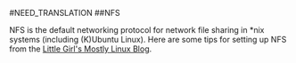 #NEED_TRANSLATION
##NFS

NFS is the default networking protocol for network file sharing in *nix systems (including (K)Ubuntu Linux). Here are some tips for setting up NFS from the [Little Girl's Mostly Linux Blog](http://mostlylinux.wordpress.com/network/nfshowto/). 
